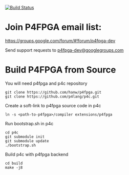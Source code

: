 [![Build Status](https://travis-ci.com/hanw/p4fpga.svg?token=QcAxzpNcQodXfewmHgNA&branch=master)](https://travis-ci.com/hanw/p4fpga)

# Join P4FPGA email list:

https://groups.google.com/forum/#!forum/p4fpga-dev

Send support requests to p4fpga-dev@googlegroups.com

# Build P4FPGA from Source

You will need p4fpga and p4c repository
```
git clone https://github.com/hanw/p4fpga.git
git clone https://github.com/p4lang/p4c.git
```

Create a soft-link to p4fpga source code in p4c
```
ln -s <path-to-p4fpga>/compiler extensions/p4fpga 
```

Run bootstrap.sh in p4c
```
cd p4c
git submodule init
git submodule update
./bootstrap.sh
```

Build p4c with p4fpga backend
```
cd build
make -j8
```

